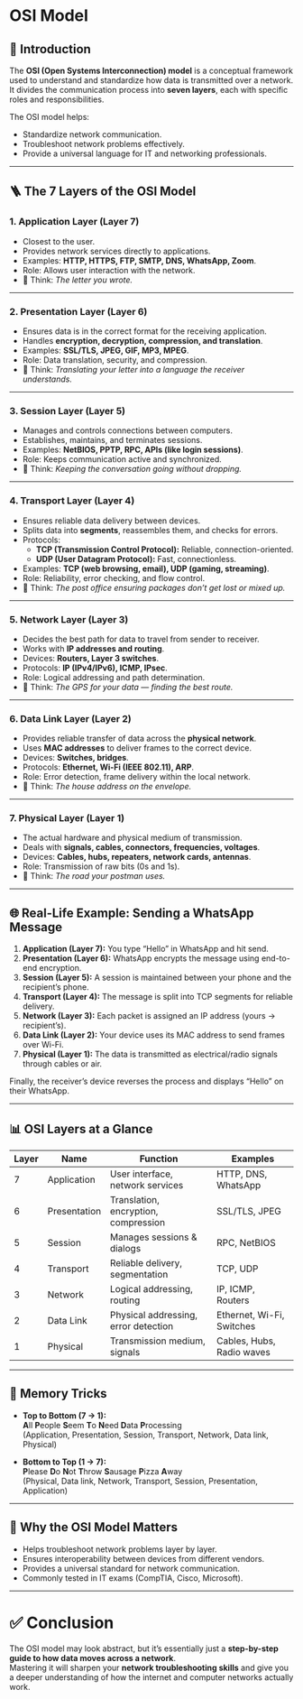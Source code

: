 # OSI Model

## 📖 Introduction
The **OSI (Open Systems Interconnection) model** is a conceptual framework used to understand and standardize how data is transmitted over a network.  
It divides the communication process into **seven layers**, each with specific roles and responsibilities.  

The OSI model helps:
- Standardize network communication.
- Troubleshoot network problems effectively.
- Provide a universal language for IT and networking professionals.

---

## 🪜 The 7 Layers of the OSI Model

### 1. **Application Layer (Layer 7)**
- Closest to the user.
- Provides network services directly to applications.
- Examples: **HTTP, HTTPS, FTP, SMTP, DNS, WhatsApp, Zoom**.
- Role: Allows user interaction with the network.
- 🔑 Think: *The letter you wrote.*

---

### 2. **Presentation Layer (Layer 6)**
- Ensures data is in the correct format for the receiving application.
- Handles **encryption, decryption, compression, and translation**.
- Examples: **SSL/TLS, JPEG, GIF, MP3, MPEG**.
- Role: Data translation, security, and compression.
- 🔑 Think: *Translating your letter into a language the receiver understands.*

---

### 3. **Session Layer (Layer 5)**
- Manages and controls connections between computers.
- Establishes, maintains, and terminates sessions.
- Examples: **NetBIOS, PPTP, RPC, APIs (like login sessions)**.
- Role: Keeps communication active and synchronized.
- 🔑 Think: *Keeping the conversation going without dropping.*

---

### 4. **Transport Layer (Layer 4)**
- Ensures reliable data delivery between devices.
- Splits data into **segments**, reassembles them, and checks for errors.
- Protocols:  
  - **TCP (Transmission Control Protocol):** Reliable, connection-oriented.  
  - **UDP (User Datagram Protocol):** Fast, connectionless.  
- Examples: **TCP (web browsing, email), UDP (gaming, streaming)**.
- Role: Reliability, error checking, and flow control.
- 🔑 Think: *The post office ensuring packages don’t get lost or mixed up.*

---

### 5. **Network Layer (Layer 3)**
- Decides the best path for data to travel from sender to receiver.
- Works with **IP addresses and routing**.
- Devices: **Routers, Layer 3 switches**.
- Protocols: **IP (IPv4/IPv6), ICMP, IPsec**.
- Role: Logical addressing and path determination.
- 🔑 Think: *The GPS for your data — finding the best route.*

---

### 6. **Data Link Layer (Layer 2)**
- Provides reliable transfer of data across the **physical network**.
- Uses **MAC addresses** to deliver frames to the correct device.
- Devices: **Switches, bridges**.
- Protocols: **Ethernet, Wi-Fi (IEEE 802.11), ARP**.
- Role: Error detection, frame delivery within the local network.
- 🔑 Think: *The house address on the envelope.*

---

### 7. **Physical Layer (Layer 1)**
- The actual hardware and physical medium of transmission.
- Deals with **signals, cables, connectors, frequencies, voltages**.
- Devices: **Cables, hubs, repeaters, network cards, antennas**.
- Role: Transmission of raw bits (0s and 1s).
- 🔑 Think: *The road your postman uses.*

---

## 🌐 Real-Life Example: Sending a WhatsApp Message

1. **Application (Layer 7):** You type “Hello” in WhatsApp and hit send.  
2. **Presentation (Layer 6):** WhatsApp encrypts the message using end-to-end encryption.  
3. **Session (Layer 5):** A session is maintained between your phone and the recipient’s phone.  
4. **Transport (Layer 4):** The message is split into TCP segments for reliable delivery.  
5. **Network (Layer 3):** Each packet is assigned an IP address (yours → recipient’s).  
6. **Data Link (Layer 2):** Your device uses its MAC address to send frames over Wi-Fi.  
7. **Physical (Layer 1):** The data is transmitted as electrical/radio signals through cables or air.  

Finally, the receiver’s device reverses the process and displays “Hello” on their WhatsApp.

---

## 📊 OSI Layers at a Glance

| Layer | Name            | Function | Examples |
|-------|-----------------|----------|----------|
| 7     | Application     | User interface, network services | HTTP, DNS, WhatsApp |
| 6     | Presentation    | Translation, encryption, compression | SSL/TLS, JPEG |
| 5     | Session         | Manages sessions & dialogs | RPC, NetBIOS |
| 4     | Transport       | Reliable delivery, segmentation | TCP, UDP |
| 3     | Network         | Logical addressing, routing | IP, ICMP, Routers |
| 2     | Data Link       | Physical addressing, error detection | Ethernet, Wi-Fi, Switches |
| 1     | Physical        | Transmission medium, signals | Cables, Hubs, Radio waves |

---

## 🧠 Memory Tricks

- **Top to Bottom (7 → 1):**  
  **A**ll **P**eople **S**eem **T**o **N**eed **D**ata **P**rocessing  
  (Application, Presentation, Session, Transport, Network, Data link, Physical)

- **Bottom to Top (1 → 7):**  
  **P**lease **D**o **N**ot **T**hrow **S**ausage **P**izza **A**way  
  (Physical, Data link, Network, Transport, Session, Presentation, Application)

---

## 🎯 Why the OSI Model Matters
- Helps troubleshoot network problems layer by layer.
- Ensures interoperability between devices from different vendors.
- Provides a universal standard for network communication.
- Commonly tested in IT exams (CompTIA, Cisco, Microsoft).

---

# ✅ Conclusion
The OSI model may look abstract, but it’s essentially just a **step-by-step guide to how data moves across a network**.  
Mastering it will sharpen your **network troubleshooting skills** and give you a deeper understanding of how the internet and computer networks actually work.

